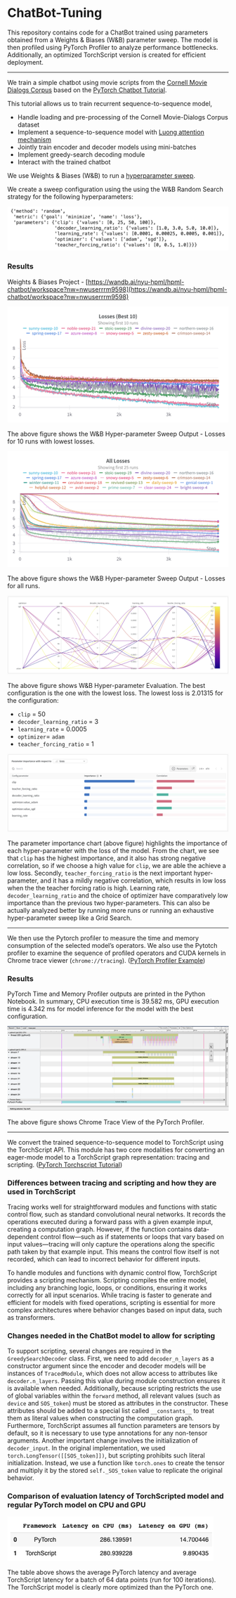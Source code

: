 # ChatBot-Tuning
This repository contains code for a ChatBot trained using parameters obtained from a Weights &amp; Biases (W&amp;B) parameter sweep. The model is then profiled using PyTorch Profiler to analyze performance bottlenecks. Additionally, an optimized TorchScript version is created for efficient deployment.

---

We train a simple chatbot using movie scripts from the [Cornell Movie Dialogs Corpus](https://www.cs.cornell.edu/~cristian/Cornell_Movie-Dialogs_Corpus.html) based on the [PyTorch Chatbot Tutorial](https://pytorch.org/tutorials/beginner/chatbot_tutorial.html).

This tutorial allows us to train recurrent sequence-to-sequence model,

- Handle loading and pre-processing of the Cornell Movie-Dialogs Corpus dataset
- Implement a sequence-to-sequence model with [Luong attention mechanism](https://arxiv.org/abs/1508.04025)
- Jointly train encoder and decoder models using mini-batches
- Implement greedy-search decoding module
- Interact with the trained chatbot

We use Weights &amp; Biases (W&amp;B) to run a [hyperparameter sweep](https://www.youtube.com/watch?v=9zrmUIlScdY).

We create a sweep configuration using the using the W&B Random Search strategy for the following hyperparameters:

![sweep configuration](https://github.com/rugvedmhatre/ChatBot-Tuning/blob/main/images/sweep_config.png?raw=true)

### Results 

Weights &amp; Biases Project - [https://wandb.ai/nyu-hpml/hpml-chatbot/workspace?nw=nwuserrrm9598](https://wandb.ai/nyu-hpml/hpml-chatbot/workspace?nw=nwuserrrm9598)

![sweep loss](https://github.com/rugvedmhatre/ChatBot-Tuning/blob/main/images/sweep_loss.png?raw=true)

The above figure shows the W&amp;B Hyper-parameter Sweep Output - Losses for 10 runs with lowest losses.

![sweep loss all runs](https://github.com/rugvedmhatre/ChatBot-Tuning/blob/main/images/sweep_all_loss.png?raw=true)

The above figure shows the W&amp;B Hyper-parameter Sweep Output - Losses for all runs.

![parameter evaluation](https://github.com/rugvedmhatre/ChatBot-Tuning/blob/main/images/parameter_evaluation.png?raw=true)

The above figure shows W&amp;B Hyper-parameter Evaluation. The best configuration is the one with the lowest loss. The lowest loss is 2.01315 for the configuration:

- `clip` = 50
- `decoder_learning_ratio` = 3
- `learning_rate` = 0.0005
- `optimizer`= `adam`
- `teacher_forcing_ratio` = 1

![parameter importance](https://github.com/rugvedmhatre/ChatBot-Tuning/blob/main/images/parameter_importance.png?raw=true)

The parameter importance chart (above figure) highlights the importance of each hyper-parameter with the loss of the model. From the chart, we see that `clip` has the highest importance, and it also has strong negative correlation, so if we choose a high value for `clip`, we are able the achieve a low loss. Secondly, `teacher_forcing_ratio` is the next important hyper-parameter, and it has a mildly negative correlation, which results in low loss when the the teacher forcing ratio is high. Learning rate, `decoder_learning_ratio` and the choice of optimizer have comparatively low importance than the previous two hyper-parameters. This can also be actually analyzed better by running more runs or running an exhaustive hyper-parameter sweep like a Grid Search.

---

We then use the Pytorch profiler to measure the time and memory consumption of the
selected model’s operators. We also use the Pytotch profiler to examine the sequence of profiled operators and CUDA kernels in Chrome trace viewer (`chrome://tracing`). ([PyTorch Profiler Example](https://pytorch.org/tutorials/recipes/recipes/profiler_recipe.html))

### Results

PyTorch Time and Memory Profiler outputs are printed in the Python Notebook. In summary, CPU
execution time is 39.582 ms, GPU execution time is 4.342 ms for model inference for the model with the best configuration.

![chrome trace view](https://github.com/rugvedmhatre/ChatBot-Tuning/blob/main/images/chrome_tracing.png?raw=true)

The above figure shows Chrome Trace View of the PyTorch Profiler.

---

We convert the trained sequence-to-sequence model to TorchScript using the TorchScript API. This module has two core modalities for converting an eager-mode model to a TorchScript graph
representation: tracing and scripting. ([PyTorch Torchscript Tutorial](https://pytorch.org/tutorials/beginner/deploy_seq2seq_hybrid_frontend_tutorial.html))

### Differences between tracing and scripting and how they are used in TorchScript

Tracing works well for straightforward modules and functions with static control flow, such as standard convolutional neural networks. It records the operations executed during a forward pass with a given example input, creating a computation graph. However, if the function contains data-dependent control flow—such as if statements or loops that vary based on input values—tracing will only capture the operations along the specific path taken by that example input. This means the control flow itself is not recorded, which can lead to incorrect behavior for different inputs.

To handle modules and functions with dynamic control flow, TorchScript provides a scripting mechanism. Scripting compiles the entire model, including any branching logic, loops, or conditions, ensuring it works correctly for all input scenarios. While tracing is faster to generate and efficient for models with fixed operations, scripting is essential for more complex architectures where behavior changes based on input data, such as transformers.

### Changes needed in the ChatBot model to allow for scripting

To support scripting, several changes are required in the `GreedySearchDecoder` class. First, we need to add `decoder_n_layers` as a constructor argument since the encoder and decoder models will be instances of `TracedModule`, which does not allow access to attributes like `decoder.n_layers`. Passing this value during module construction ensures it is available when needed. Additionally, because scripting restricts the use of global variables within the `forward` method, all relevant values (such as `device` and `SOS_token`) must be stored as attributes in the constructor. These attributes should be added to a special list called `__constants__` to treat them as literal values when constructing the computation graph. Furthermore, TorchScript assumes all function parameters are tensors by default, so it is necessary to use type annotations for any non-tensor arguments. Another important change involves the initialization of `decoder_input`. In the original implementation, we used `torch.LongTensor([[SOS_token]])`, but scripting prohibits such literal initialization. Instead, we use a function like `torch.ones` to create the tensor and multiply it by the
stored `self._SOS_token` value to replicate the original behavior.

### Comparison of evaluation latency of TorchScripted model and regular PyTorch model on CPU and GPU

![latency](https://github.com/rugvedmhatre/ChatBot-Tuning/blob/main/images/latency.png?raw=true)

The table above shows the average PyTorch latency and average TorchScript latency for a batch of 64 data points (run for 100 iterations). The TorchScript model is clearly more optimized than the PyTorch one.
